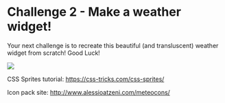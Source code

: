 # Challenge 2 - Make a weather widget!

Your next challenge is to recreate this beautiful (and transluscent) weather widget from scratch! Good Luck!

![](https://github.com/wdi-atx-11/css_coding_challenges/blob/master/challenge_2/Traslucent-Weather-Widget1.jpg?raw=true)

CSS Sprites tutorial:
https://css-tricks.com/css-sprites/

Icon pack site:
http://www.alessioatzeni.com/meteocons/
